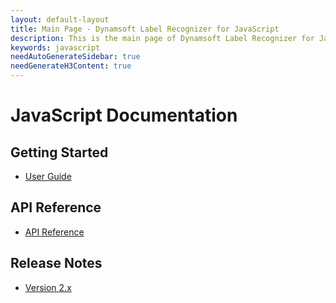 ```yaml
---
layout: default-layout
title: Main Page - Dynamsoft Label Recognizer for JavaScript
description: This is the main page of Dynamsoft Label Recognizer for JavaScript Language.
keywords: javascript
needAutoGenerateSidebar: true
needGenerateH3Content: true
---
```


# JavaScript Documentation

## Getting Started

- [User Guide](user-guide.md)

## API Reference

- [API Reference](api-reference/index.md)

## Release Notes

- [Version 2.x](release-notes/javascript-2.md)
